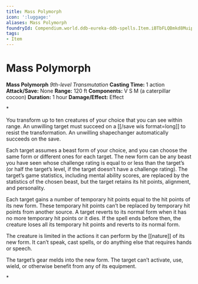 ```yaml
---
title: Mass Polymorph
icon: ':luggage:'
aliases: Mass Polymorph
foundryId: Compendium.world.ddb-eureka-ddb-spells.Item.iBTbFLQBmkd8Muip
tags:
- Item
---
```


# Mass Polymorph

**Mass Polymorph**
_9th-level Transmutation_
**Casting Time:** 1 action
**Attack/Save:** None
**Range:** 120 ft
**Components:** V S M (a caterpillar cocoon)
**Duration:** 1 hour
**Damage/Effect:** Effect

*<p class="Core-Styles_Core-Body">You transform up to ten creatures of your choice that you can see within range. An unwilling target must succeed on a [[/save wis format=long]] to resist the transformation. An unwilling shapechanger automatically succeeds on the save.</p>
<p class="Core-Styles_Core-Body">Each target assumes a beast form of your choice, and you can choose the same form or different ones for each target. The new form can be any beast you have seen whose challenge rating is equal to or less than the target’s (or half the target’s level, if the target doesn’t have a challenge rating). The target’s game statistics, including mental ability scores, are replaced by the statistics of the chosen beast, but the target retains its hit points, alignment, and personality.</p>
<p class="Core-Styles_Core-Body">Each target gains a number of temporary hit points equal to the hit points of its new form. These temporary hit points can’t be replaced by temporary hit points from another source. A target reverts to its normal form when it has no more temporary hit points or it dies. If the spell ends before then, the creature loses all its temporary hit points and reverts to its normal form.</p>
<p class="Core-Styles_Core-Body">The creature is limited in the actions it can perform by the [[nature]] of its new form. It can’t speak, cast spells, or do anything else that requires hands or speech.</p>
<p class="Core-Styles_Core-Body">The target’s gear melds into the new form. The target can’t activate, use, wield, or otherwise benefit from any of its equipment.</p>*